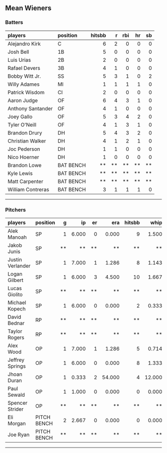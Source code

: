 ## Mean Wieners

### Batters

 
|players           |position  | hitsbb|  r| rbi| hr| sb| 
|:-----------------|:---------|------:|--:|---:|--:|--:| 
|Alejandro Kirk    |C         |      6|  2|   0|  0|  0| 
|Josh Bell         |1B        |      5|  0|   0|  0|  0| 
|Luis Urias        |2B        |      2|  0|   0|  0|  0| 
|Rafael Devers     |3B        |      4|  1|   0|  0|  0| 
|Bobby Witt Jr.    |SS        |      5|  3|   1|  0|  2| 
|Willy Adames      |MI        |      1|  1|   1|  1|  0| 
|Patrick Wisdom    |CI        |      2|  0|   0|  0|  0| 
|Aaron Judge       |OF        |      6|  4|   3|  1|  0| 
|Anthony Santander |OF        |      4|  1|   0|  0|  0| 
|Joey Gallo        |OF        |      5|  3|   4|  2|  0| 
|Tyler O'Neill     |OF        |      4|  1|   3|  1|  0| 
|Brandon Drury     |DH        |      5|  4|   3|  2|  0| 
|Christian Walker  |DH        |      4|  1|   2|  1|  0| 
|Joc Pederson      |DH        |      1|  1|   0|  0|  0| 
|Nico Hoerner      |DH        |      1|  0|   0|  0|  0| 
|Brandon Lowe      |BAT BENCH |     **| **|  **| **| **| 
|Kyle Lewis        |BAT BENCH |     **| **|  **| **| **| 
|Matt Carpenter    |BAT BENCH |     **| **|  **| **| **| 
|William Contreras |BAT BENCH |      3|  1|   1|  1|  0| 


* * *

### Pitchers

 
|players          |position    |  g|    ip| er|    era| hitsbb|   whip| so|  w| sv| 
|:----------------|:-----------|--:|-----:|--:|------:|------:|------:|--:|--:|--:| 
|Alek Manoah      |SP          |  1| 6.000|  0|  0.000|      9|  1.500|  4|  1|  0| 
|Jakob Junis      |SP          | **|    **| **|     **|     **|     **| **| **| **| 
|Justin Verlander |SP          |  1| 7.000|  1|  1.286|      8|  1.143| 12|  1|  0| 
|Logan Gilbert    |SP          |  1| 6.000|  3|  4.500|     10|  1.667|  3|  1|  0| 
|Lucas Giolito    |SP          | **|    **| **|     **|     **|     **| **| **| **| 
|Michael Kopech   |SP          |  1| 6.000|  0|  0.000|      2|  0.333|  8|  1|  0| 
|David Bednar     |RP          | **|    **| **|     **|     **|     **| **| **| **| 
|Taylor Rogers    |RP          | **|    **| **|     **|     **|     **| **| **| **| 
|Alex Wood        |OP          |  1| 7.000|  1|  1.286|      5|  0.714|  5|  0|  0| 
|Jeffrey Springs  |OP          |  1| 6.000|  0|  0.000|      8|  1.333|  5|  0|  0| 
|Jhoan Duran      |OP          |  1| 0.333|  2| 54.000|      4| 12.000|  0|  0|  0| 
|Paul Sewald      |OP          |  1| 1.000|  0|  0.000|      0|  0.000|  0|  0|  0| 
|Spencer Strider  |OP          | **|    **| **|     **|     **|     **| **| **| **| 
|Eli Morgan       |PITCH BENCH |  2| 2.667|  0|  0.000|      0|  0.000|  2|  1|  0| 
|Joe Ryan         |PITCH BENCH | **|    **| **|     **|     **|     **| **| **| **| 


* * *


